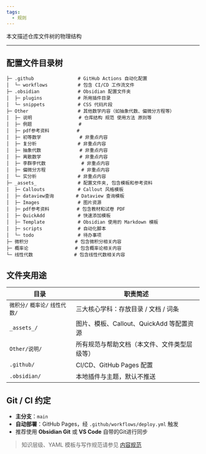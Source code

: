 ```yaml
---
tags:
  - 规则
---
```

本文描述仓库文件树的物理结构

---
## 配置文件目录树

```
├─ .github                # GitHub Actions 自动化配置
│  └─ workflows           # 包含 CI/CD 工作流文件
├─ .obsidian              # Obsidian 配置文件夹
│  ├─ plugins             # 所用插件目录
│  └─ snippets            # CSS 代码片段
├─ Other                  # 其他数学内容（如抽象代数、偏微分方程等）
│  ├─ 说明                 # 仓库结构 规范 使用方法 原则等
│  ├─ 例题                 #
│  ├─ pdf参考资料          #
│  ├─ 初等数学              # 非重点内容
│  ├─ 复分析               # 非重点内容
│  ├─ 抽象代数              # 非重点内容
│  ├─ 离散数学              # 非重点内容
│  ├─ 李群李代数             # 非重点内容
│  ├─ 偏微分方程             # 非重点内容
│  └─ 实分析               # 非重点内容
├─ _assets_               # 配置文件夹, 包含模板和参考资料
│  ├─ Callouts            # Callout 风格模板
│  ├─ dataview查询        # Dataview 查询模板
│  ├─ Images              # 图片资源
│  ├─ pdf参考资料          # 包含教材和试卷 PDF
│  ├─ QuickAdd            # 快速添加模板
│  ├─ Template            # Obsidian 使用的 Markdown 模板
│  ├─ scripts             # 自动化脚本
│  └─ todo                # 待办事项
├─ 微积分                 # 包含微积分相关内容
├─ 概率论                 # 包含概率论相关内容
└─ 线性代数               # 包含线性代数相关内容
```

## 文件夹用途

| 目录                    | 职责简述                         |
| --------------------- | ---------------------------- |
| `微积分/` `概率论/` `线性代数/` | 三大核心学科：存放目录 / 文档 / 词条        |
| `_assets_/`           | 图片、模板、Callout、QuickAdd 等配置资源 |
| `Other/说明/`           | 所有规范与帮助文档（本文件、文件类型层级等）       |
| `.github/`            | CI/CD、GitHub Pages 配置        |
| `.obsidian/`          | 本地插件与主题，默认不推送                |

## Git / CI 约定

* **主分支**：`main`
* **自动部署**：GitHub Pages，经 `.github/workflows/deploy.yml` 触发
* 推荐使用 **Obsidian Git** 或 **VS Code** 自带的Git进行同步

> 知识层级、YAML 模板与写作规范请参见 [内容规范](内容规范.md)
